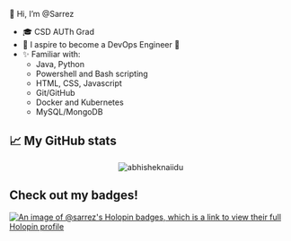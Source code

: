👋 Hi, I’m @Sarrez 
- 🎓 CSD AUTh Grad 
- 📌 I aspire to become a DevOps Engineer 🚀
- ✨ Familiar with:
  - Java, Python
  - Powershell and Bash scripting
  - HTML, CSS, Javascript
  - Git/GitHub
  - Docker and Kubernetes
  - MySQL/MongoDB
  
## 📈 My GitHub stats 
<p align="center"> <img src="https://github-readme-stats.vercel.app/api?username=sarrez&show_icons=true&theme=radical" alt="abhisheknaiidu" />

## Check out my badges!
[![An image of @sarrez's Holopin badges, which is a link to view their full Holopin profile](https://holopin.me/sarrez)](https://holopin.io/@sarrez)


<!---
Sarrez/Sarrez is a ✨ special ✨ repository because its `README.md` (this file) appears on your GitHub profile.
You can click the Preview link to take a look at your changes.
--->
